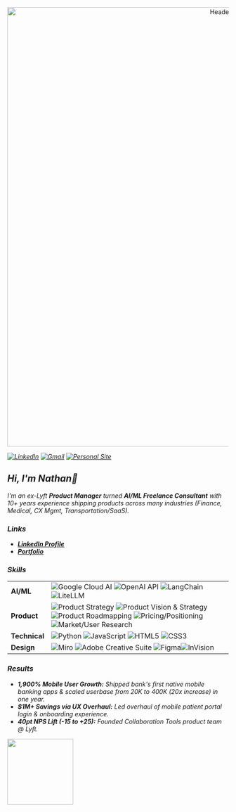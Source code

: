 <div style="text-align:center">
  <img src="https://github.com/nathan-dryer/nathan-dryer/blob/main/GIF_3" alt="Header Image" width="1000"/>
  <p><em></p>
</div>
    
[![LinkedIn](https://img.shields.io/badge/LinkedIn-0A66C2?style=for-the-badge&logo=linkedin&logoColor=white)](https://www.linkedin.com/in/nathandryer)
[![Gmail](https://img.shields.io/badge/Gmail-D14836?style=for-the-badge&logo=gmail&logoColor=white)](mailto:email@dryer.nathan@gmail.com)
[![Personal Site](https://img.shields.io/badge/nathandryer.com-FF5722?style=for-the-badge&logo=google-chrome&logoColor=white)](https://www.nathandryer.com)

## Hi, I'm Nathan👋
  
I'm an ex-Lyft **Product Manager** turned **AI/ML Freelance Consultant** with 10+ years experience shipping products across many industries (Finance, Medical, CX Mgmt, Transportation/SaaS).

</details>

### Links 

- **[LinkedIn Profile](wwww.linkedin.com/in/natedryer)**
- **[Portfolio](https://www.nathandryer.com)**

</details>

### Skills

|||
|---|---|
| **AI/ML** | ![Google Cloud AI](https://img.shields.io/badge/Google_Cloud_AI-4285F4?style=flat-square&logo=google-cloud&logoColor=white) ![OpenAI API](https://img.shields.io/badge/OpenAI_API-412991?style=flat-square&logo=openai&logoColor=white) ![LangChain](https://img.shields.io/badge/LangChain-Custom_Color?style=flat-square&logo=langchain&logoColor=white) ![LiteLLM](https://img.shields.io/badge/LiteLLM-FF4500?style=flat-square&logo=liteLLM&logoColor=white) |
| **Product** | ![Product Strategy](https://img.shields.io/badge/Product_Strategy-0078D4) ![Product Vision & Strategy](https://img.shields.io/badge/Product_Vision-0078D4) ![Product Roadmapping](https://img.shields.io/badge/Roadmapping-DAA520) ![Pricing/Positioning](https://img.shields.io/badge/Pricing-DC143C) ![Market/User Research](https://img.shields.io/badge/Market_Research-FF6347) |
| **Technical** | ![Python](https://img.shields.io/badge/Python-3776AB?style=flat-square&logo=python&logoColor=white) ![JavaScript](https://img.shields.io/badge/JavaScript-F7DF1E?style=flat-square&logo=javascript&logoColor=black) ![HTML5](https://img.shields.io/badge/HTML5-E34F26?style=flat-square&logo=html5&logoColor=white) ![CSS3](https://img.shields.io/badge/CSS3-1572B6?style=flat-square&logo=css3&logoColor=white) | ![Jupyter](https://img.shields.io/badge/Jupyter-F37626?style=flat-square&logo=jupyter&logoColor=white) 
| **Design** | ![Miro](https://img.shields.io/badge/Miro-FFD02F?style=flat-square&logo=miro&logoColor=black) ![Adobe Creative Suite](https://img.shields.io/badge/Adobe_Suite-FF0000?style=flat-square&logo=adobe&logoColor=white) ![Figma](https://img.shields.io/badge/Figma-F24E1E?style=flat-square&logo=figma&logoColor=white)![InVision](https://img.shields.io/badge/InVision-FF3366?style=flat-square&logo=invision&logoColor=white) |

### Results

- **1,900% Mobile User Growth:** Shipped bank's first native mobile banking apps & scaled userbase from 20K to 400K (20x increase) in one year.
- **$1M+ Savings via UX Overhaul:** Led overhaul of mobile patient portal login & onboarding experience.
- **40pt NPS Lift (-15 to +25):** Founded Collaboration Tools product team @ Lyft. 


<div align="left">
<img src="https://github-readme-stats.vercel.app/api?username=nate-dryer&show_icons=true&theme=tokyonight&hide_border=true&count_private=true" height="150"/>
</div>
